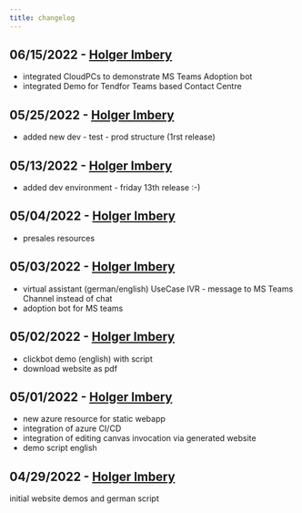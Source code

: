 ```yaml
---
title: changelog
---
```


## 06/15/2022  - [Holger Imbery](https://github.com/the-cognitiveservices-ninja)
 - integrated CloudPCs to demonstrate MS Teams Adoption bot
 - integrated Demo for Tendfor Teams based Contact Centre

## 05/25/2022  - [Holger Imbery](https://github.com/the-cognitiveservices-ninja)
  * added new dev - test - prod structure (1rst release)

  
## 05/13/2022  - [Holger Imbery](https://github.com/the-cognitiveservices-ninja)
  * added dev environment - friday 13th release :-)
  

## 05/04/2022  - [Holger Imbery](https://github.com/the-cognitiveservices-ninja)
  * presales resources
  

## 05/03/2022  - [Holger Imbery](https://github.com/the-cognitiveservices-ninja)
  * virtual assistant (german/english) UseCase IVR - message to MS Teams Channel instead of chat
  * adoption bot for MS teams


## 05/02/2022  - [Holger Imbery](https://github.com/the-cognitiveservices-ninja)
  * clickbot demo (english) with script
  * download website as pdf
  

## 05/01/2022  - [Holger Imbery](https://github.com/the-cognitiveservices-ninja)
  * new azure resource for static webapp
  * integration of azure CI/CD
  * integration of editing canvas invocation via generated website
  * demo script english 

## 04/29/2022  - [Holger Imbery](https://github.com/the-cognitiveservices-ninja)
initial website demos and german script
